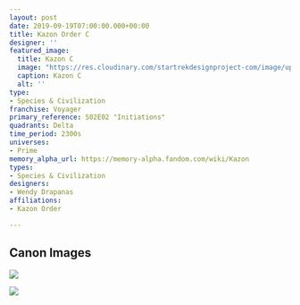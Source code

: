 ```yaml
---
layout: post
date: 2019-09-19T07:00:00.000+00:00
title: Kazon Order C
designer: ''
featured_image:
  title: Kazon C
  image: "https://res.cloudinary.com/startrekdesignproject-com/image/upload/v1568920564/KazonC.png"
  caption: Kazon C
  alt: ''
type:
- Species & Civilization
franchise: Voyager
primary_reference: S02E02 "Initiations"
quadrants: Delta
time_period: 2300s
universes:
- Prime
memory_alpha_url: https://memory-alpha.fandom.com/wiki/Kazon
types:
- Species & Civilization
designers:
- Wendy Drapanas
affiliations:
- Kazon Order

---
```

## Canon Images

![](https://res.cloudinary.com/startrekdesignproject-com/image/upload/v1568920565/KazonC-Initiations2.jpg)

![](https://res.cloudinary.com/startrekdesignproject-com/image/upload/v1568920565/KazonC-Initiations1.jpg)